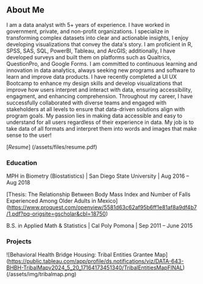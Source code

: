 ## About Me
I am a data analyst with 5+ years of experience. I have worked in government, private, and non-profit organizations. I specialize in transforming complex datasets into clear and actionable insights, I enjoy developing visualizations that convey the data's story. I am proficient in R, SPSS, SAS, SQL, PowerBI, Tableau, and ArcGIS; additionally, I have developed surveys and built them on platforms such as Qualtrics, QuestionPro, and Google Forms. I am committed to continuous learning and innovation in data analytics, always seeking new programs and software to learn and improve data products. I have recently completed a UI UX Bootcamp to enhance my design skills and develop visualizations that improve how users interpret and interact with data, ensuring accessibility, engagment, and enhancing comprehension. Throughout my career, I have successfully collaborated with diverse teams and engaged with stakeholders at all levels to ensure that data-driven solutions align with program goals. My passion lies in making data accessible and easy to understand for all users regardless of their experience in data. My job is to take data of all formats and interpret them into words and images that make sense to the user! 

[*Resume*] (/assets/files/resume.pdf)

### Education
MPH in Biometry (Biostatistics) | San Diego State University | Aug 2016 – Aug 2018

[Thesis: The Relationship Between Body Mass Index and Number of Falls Experienced Among Older Adults in Mexico] (https://www.proquest.com/openview/5581d63c62af95b6ff1e81af8a9df4b7/1.pdf?pq-origsite=gscholar&cbl=18750)

B.S. in Applied Math & Statistics | Cal Poly Pomona | Sep 2011 – June 2015

### Projects
![Behavioral Health Bridge Housing: Tribal Entities Grantee Map] (https://public.tableau.com/app/profile/ds.notifications/viz/DATA-643-BHBH-TribalMapv2024_5_20_17164173451340/TribalEntitiesMapFINAL)
(/assets/img/tribalmap.png)

